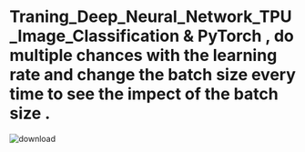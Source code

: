 # Traning_Deep_Neural_Network_TPU_Image_Classification & PyTorch  , do multiple chances with the learning rate and change the batch size every time to see the impect of the batch size . 
![download](https://github.com/valid999/Traning_Deep_Neural_Network_GPU_Image_Classification/assets/95305177/50ea0633-761f-42a7-9cd8-0c36a577a956)
